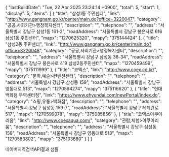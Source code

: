 {
  "lastBuildDate": "Tue, 22 Apr 2025 23:24:14 +0900",
  "total": 5,
  "start": 1,
  "display": 5,
  "items": [
    {
      "title": "삼성1동 주민센터",
      "link": "http://www.gangnam.go.kr/center/main.do?office=3220047",
      "category": "공공,사회기관>행정복지센터",
      "description": "",
      "telephone": "",
      "address": "서울특별시 강남구 삼성1동 161-2",
      "roadAddress": "서울특별시 강남구 봉은사로 616 삼성1동 주민센터",
      "mapx": "1270625320",
      "mapy": "375144424"
    },
    {
      "title": "삼성2동 주민센터",
      "link": "http://www.gangnam.go.kr/center/main.do?office=3220048",
      "category": "공공,사회기관>행정복지센터",
      "description": "",
      "telephone": "",
      "address": "서울특별시 강남구 삼성동 38-34",
      "roadAddress": "서울특별시 강남구 봉은사로 419 삼성2동주민센터",
      "mapx": "1270459499",
      "mapy": "375111999"
    },
    {
      "title": "코엑스",
      "link": "http://www.coex.co.kr/",
      "category": "문화,예술>컨벤션센터",
      "description": "",
      "telephone": "",
      "address": "서울특별시 강남구 삼성동 159",
      "roadAddress": "서울특별시 강남구 영동대로 513",
      "mapx": "1270594274",
      "mapy": "375116620"
    },
    {
      "title": "현대백화점 무역센터점",
      "link": "https://www.ehyundai.com/newPortal/index.do",
      "category": "쇼핑,유통>백화점",
      "description": "",
      "telephone": "",
      "address": "서울특별시 강남구 삼성동 159-7",
      "roadAddress": "서울특별시 강남구 테헤란로 517",
      "mapx": "1270599078",
      "mapy": "375085856"
    },
    {
      "title": "코엑스아쿠아리움",
      "link": "http://www.coexaqua.com/",
      "category": "관람,체험>아쿠아리움",
      "description": "",
      "telephone": "",
      "address": "서울특별시 강남구 삼성동 159",
      "roadAddress": "서울특별시 강남구 영동대로 513",
      "mapx": "1270583802",
      "mapy": "375133680"
    }
  ]
}

네이버지역검색API결과 샘플